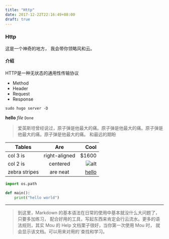 ```yaml
---
title: "Http"
date: 2017-12-22T22:16:49+08:00
draft: true
---
```


### Http

这是一个神奇的地方， 我会带你领略风和云。

#### 介绍
HTTP是一种无状态的通用性传输协议

- Method
- Header
- Request
- Response

```shell
sudo hugo server -D

```

**hello** *file* `Done`

> 爱英斯坦曾经说过，原子弹是他最大的痛。原子弹是他最大的痛。原子弹是他最大的痛。原子弹是他最大的痛。
> 和最远的期盼

| Tables        | Are           | Cool  |
| ------------- |:------------:| -----:|
| col 3 is      | right-aligned | $1600 |
| col 2 is      | centered      |   ![alt](/media/300px-GNU_Screen.png) |
| zebra stripes | are neat      |    [hello](http://localhost:1313/posts/http/) |


```python
import os.path

def main():
    print("hello world")
```

***


> 到这里，Markdown 的基本语法在日常的使用中基本就没什么大问题了，只要多加练习，
配合好用的工具，写起东西来肯定会行云流水。更多的语法规则，其实 Mou 的 Help
文档栗子很好，当你第一次使用 Mou 时，
就会显示该文档。可以用来对用的`查找和学习。

